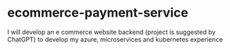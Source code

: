 # ecommerce-payment-service
I will develop an e commerce website backend (project is suggested by ChatGPT) to develop my azure, microservices and kubernetes experience
